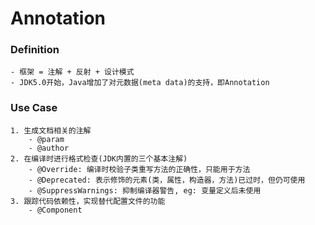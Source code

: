 # Annotation


### Definition
    - 框架 = 注解 + 反射 + 设计模式
    - JDK5.0开始，Java增加了对元数据(meta data)的支持，即Annotation
    
    
### Use Case
    1. 生成文档相关的注解  
        - @param
        - @author
    2. 在编译时进行格式检查(JDK内置的三个基本注解)
        - @Override: 编译时校验子类重写方法的正确性，只能用于方法
        - @Deprecated: 表示修饰的元素(类，属性，构造器，方法)已过时，但仍可使用
        - @SuppressWarnings: 抑制编译器警告, eg: 变量定义后未使用
    3. 跟踪代码依赖性，实现替代配置文件的功能
        - @Component


## 
